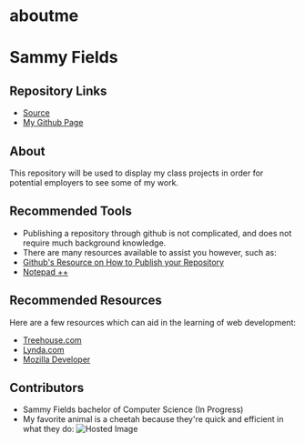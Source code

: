 # aboutme
# Sammy Fields
## Repository Links
- [Source](https://github.com/SamFields/aboutme)
- [My Github Page](https://github.com/samfields)

## About
This repository will be used to display my class projects in order for potential employers to see some of my work.

## Recommended Tools
- Publishing a repository through github is not complicated, and does not require much background knowledge.
- There are many resources available to assist you however, such as:
- [Github's Resource on How to Publish your Repository](https://help.github.com/articles/configuring-a-publishing-source-for-github-pages/)
- [Notepad ++](https://notepad-plus-plus.org/)

## Recommended Resources
Here are a few resources which can aid in the learning of web development:
- [Treehouse.com](https://teamtreehouse.com/)
- [Lynda.com](https://www.lynda.com/)
- [Mozilla Developer](https://developer.mozilla.org/en-US/docs/Learn)

## Contributors
- Sammy Fields bachelor of Computer Science (In Progress)
- My favorite animal is a cheetah because they're quick and efficient in what they do:
![Hosted Image](https://upload.wikimedia.org/wikipedia/commons/e/ec/Cheetah_4_%2816309649223%29.jpg)
